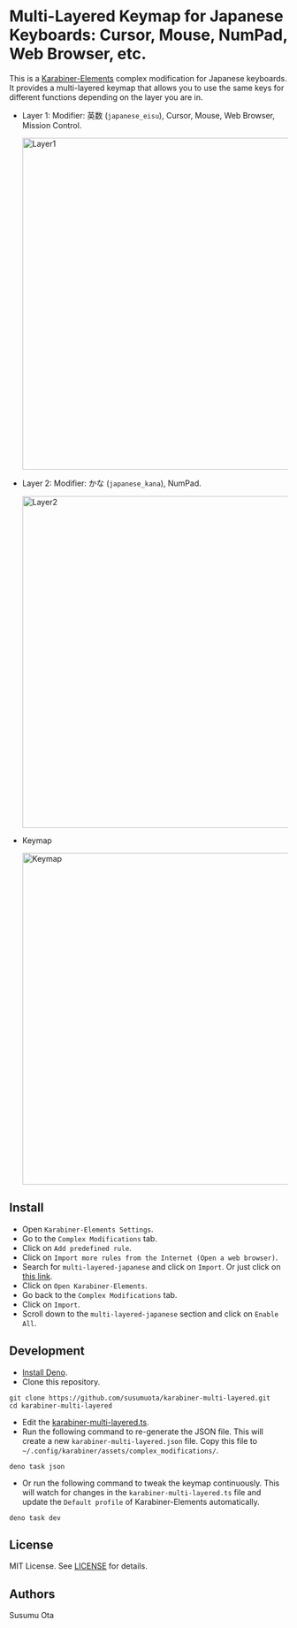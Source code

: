 # Multi-Layered Keymap for Japanese Keyboards: Cursor, Mouse, NumPad, Web Browser, etc.

This is a [Karabiner-Elements](https://karabiner-elements.pqrs.org/) complex modification for Japanese keyboards. It provides a multi-layered keymap that allows you to use the same keys for different functions depending on the layer you are in.

- Layer 1: Modifier: 英数 (`japanese_eisu`), Cursor, Mouse, Web Browser, Mission Control.

  <img src="https://github.com/user-attachments/assets/610fac79-ede7-4895-8601-b5da5d9b6b79" width="600" alt="Layer1">

- Layer 2: Modifier: かな (`japanese_kana`), NumPad.

  <img src="https://github.com/user-attachments/assets/276149fb-370f-41a6-8b27-3b5288998157" width="600" alt="Layer2">

- Keymap

  <img src="https://github.com/user-attachments/assets/0b99ec82-c42c-454a-a326-0db4ed58cc10" width="600" alt="Keymap">

## Install

- Open `Karabiner-Elements Settings`.
- Go to the `Complex Modifications` tab.
- Click on `Add predefined rule`.
- Click on `Import more rules from the Internet (Open a web browser)`.
- Search for `multi-layered-japanese` and click on `Import`. Or just click on [this link](https://ke-complex-modifications.pqrs.org/?q=multi-layered-japanese).
- Click on `Open Karabiner-Elements`.
- Go back to the `Complex Modifications` tab.
- Click on `Import`.
- Scroll down to the `multi-layered-japanese` section and click on `Enable All`.

## Development

- [Install Deno](https://docs.deno.com/runtime/getting_started/installation/).
- Clone this repository.

```shell
git clone https://github.com/susumuota/karabiner-multi-layered.git
cd karabiner-multi-layered
```

- Edit the [karabiner-multi-layered.ts](karabiner-multi-layered.ts).
- Run the following command to re-generate the JSON file. This will create a new `karabiner-multi-layered.json` file. Copy this file to `~/.config/karabiner/assets/complex_modifications/`.

```shell
deno task json
```

- Or run the following command to tweak the keymap continuously. This will watch for changes in the `karabiner-multi-layered.ts` file and update the `Default profile` of Karabiner-Elements automatically.

```shell
deno task dev
```

## License

MIT License. See [LICENSE](LICENSE) for details.

## Authors

Susumu Ota
